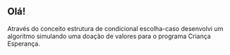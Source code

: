 ## Olá!
Através do conceito estrutura de condicional escolha-caso desenvolvi um algoritmo simulando uma doação de valores para o programa Criança Esperança.
